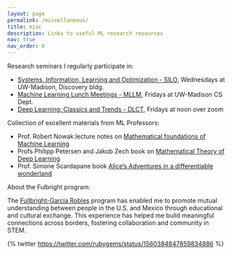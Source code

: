 ```yaml
---
layout: page
permalink: /miscellaneous/
title: misc
description: Links to useful ML research resources
nav: true
nav_order: 6
---
```


Research seminars I regularly participate in:

- [Systems, Information, Learning and Optimization - SILO](https://silo.wisc.edu/), Wednesdays at UW-Madison, Discovery bldg.
- [Machine Learning Lunch Meetings - MLLM](https://sites.google.com/view/wiscmllm/home), Fridays at UW-Madison CS Dept.
- [Deep Learning: Classics and Trends - DLCT](https://mlcollective.org/dlct/), Fridays at noon over zoom

Collection of excellent materials from ML Professors:
- Prof. Robert Nowak lecture notes on [Mathematical foundations of Machine Learning](https://nowak.ece.wisc.edu/MFML.pdf)
- Profs Philipp Petersen and Jakob Zech book on [Mathematical Theory of Deep Learning](https://arxiv.org/pdf/2407.18384)
- Prof. Simone Scardapane book [Alice’s Adventures in a differentiable wonderland](https://www.sscardapane.it/assets/alice/Alice_book_volume_1.pdf)

About the Fulbright program:

The <a href="https://www.comexus.org.mx/">Fullbright-Garcia Robles</a> program has enabled me to promote mutual understanding between people in the U.S. and Mexico through educational and cultural exchange. This experience has helped me build meaningful connections across borders, fostering collaboration and community in STEM.

{% twitter https://twitter.com/rubygems/status/1560384847859834886 %}